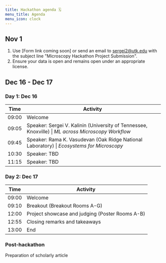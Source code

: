 ```yaml
---
title: Hackathon agenda 🗓️
menu_title: Agenda
menu_icon: clock
---
```


## Nov 1


1. Use [Form link coming soon] or send an email to [sergei2@utk.edu](mailto:sergei2@utk.edu) with the subject line "Microscopy Hackathon Project Submission".
2. Ensure your data is open and remains open under an appropriate license.

## Dec 16 - Dec 17

### Day 1: Dec 16


| Time  | Activity |
|-------|----------|
| 09:00 | Welcome  |
| 09:05 | Speaker: Sergei V. Kalinin (University of Tennessee, Knoxville) \| *ML across Microscopy Workflow* |
| 09:45 | Speaker: Rama K. Vasudevan (Oak Ridge National Laboratory) \| *Ecosystems for Microscopy* |
| 10:30 | Speaker: TBD  |
| 11:15 | Speaker: TBD  |


### Day 2: Dec 17

| Time  | Activity |
|-------|----------|
| 09:00 | Welcome |
| 09:10 | Breakout (Breakout Rooms A-G) |
| 12:00 | Project showcase and judging (Poster Rooms A-B) |
| 12:55 | Closing remarks and takeaways |
| 13:00 | End |

### Post-hackathon
Preparation of scholarly article

